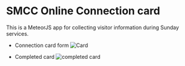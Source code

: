 # SMCC Online Connection card

This is a MeteorJS app for collecting visitor information during Sunday services.



* Connection card form
![Card](https://lh3.googleusercontent.com/ASHkWy_zmsar0-PfhC1s7vf6GfdBO8EnfZQz8JDg_cfzlUZIGfXxjPTqFPBeiA5GYIycOANMNN-TCqkX_vul40sWLjxIhixg16hTfA5XvofiDC22cnJ68huBHfxTwIIQ3fnTBqCVrXm64fUqnkvad1xDPyEZEu5c4AlkG56Y0zqOs2bPOVPKK2SfH1wt6wJPWc5C-jG6TI-fUpeGUSqr4Wut1_je-AV7gq_o0XIrcwJ3Y4HX_GeCi1E9421qeHWSlD9QryXibjD24OFR13vnJ32Uwau6zfnBP77pvM8GQYBAK4ITt3Z_57lwb96WiCxfZ-qEVVCbkvS4XU-AqJ1CWbHBqxs5EKE-Ml45RAZDSDGt0oiZmBjinDx6s5Rzq94mJZMoS9xEN_0kAQAmkHI-9ndfZj_vt7qxY4VUrHMmpnLHU6jsRIaiyxEK97vDRauu5jj0Q8k5p4f0vzqHaGVfj0ehrmLfOSmnriF1czGyXR9fRaZQBvwSUR2sAoa20sVwSmne-I0VufFVYhFezmrGSe_OynrwRUa5iCd8bdCs3D4qifvblbRSjZzK9pOmTRbWGrDDaXAOaUXqHmkfwxkTuUHWY2n8YJryZWCscCJkZegDSaNC=w871-h587-no)

* Completed card
![completed card](https://lh3.googleusercontent.com/n_8QGliiIRvlGzjxOZMgK5Glw-vHOFBXlSUVvD98aUNu8x0PHCMYS-n-YYTt4AeuxM8NdTvfqolGqOGgwZ1isHG4vQ6oOf9YDmxOuzExTtKZ3cpApJuC7gIPASnwieTI9KSdbVRMw-uaYiMH_r2bqjqjJi1Dvsvd4pgJXjJIpy0dGM8heP6eVCs7-qncttvyjJwwLvhEfiVAp9Z1Tz_JrVKTtQ7FmgcESdiF-k5dhnmnrIfz_iktP1liYuSgrCHSS3RShaeSc4KYp_Guw7P15IXIKvkG31yvFfeYsQ2liAHZbAv8NsUPzhzrhoXpzJsCcmxly9dHTq55RAAWa-gdsjEwBIBvkk8yF8eTQDO105R6OpGV1A3WYXIw-Ddx59zswiO-lhQuGBl91X5ExAT8bHcE-036LkPL5qgpXa0RQDAWdMv8UZjsgv7MUmvHSQ7mr4yCiUSUTnhYCyhG1P5Xrj0njZ2rYqhQ398Ho1c1GsrKEFAzqB_7qacHTvjchgKvINPgHx8XnVwqJWLh9RIrn2C2WGEfr_eG8tMPcyfarxEqK08MBw0_fa_5Hrm7vbF_8y40OSG5zv3zKLO08MzacMlzWpQ5lqjT-bZfGxdghgx562nj=w1093-h541-no)
